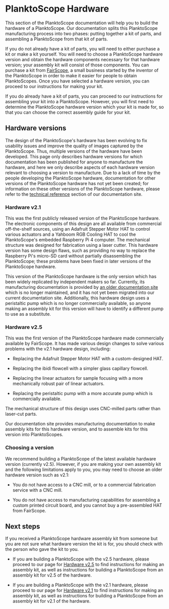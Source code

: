 # PlanktoScope Hardware

This section of the PlanktoScope documentation will help you to build the hardware of a PlanktoScope. Our documentation splits this PlanktoScope manufacturing process into two phases: putting together a kit of parts, and assembling a PlanktoScope from that kit of parts.

If you do not already have a kit of parts, you will need to either purchase a kit or make a kit yourself. You will need to choose a PlanktoScope hardware version and obtain the hardware components necessary for that hardware version; your assembly kit will consist of those components. You can purchase a kit from [FairScope](https://www.fairscope.com), a small business started by the inventor of the PlanktoScope in order to make it easier for people to obtain PlanktoScopes. Once you have selected a hardware version, you can proceed to our instructions for making your kit.

If you do already have a kit of parts, you can proceed to our instructions for assembling your kit into a PlanktoScope. However, you will first need to determine the PlanktoScope hardware version which your kit is made for, so that you can choose the correct assembly guide for your kit.

## Hardware versions

The design of the PlanktoScope's hardware has been evolving to fix usability issues and improve the quality of images captured by the PlanktoScope. Thus, multiple versions of the hardware have been developed. This page only describes hardware versions for which documentation has been published  for anyone to manufacture the hardware, and here we only describe aspects of each hardware version relevant to choosing a version to manufacture. Due to a lack of time by the people developing the PlanktoScope hardware, documentation for other versions of the PlanktoScope hardware has not yet been created; for information on these other versions of the PlanktoScope hardware, please refer to the [technical reference](../../reference/hardware/changelog.md) section of our documentation site.

### Hardware v2.1

This was the first publicly released version of the PlanktoScope hardware. The electronic components of this design are all available from commercial off-the-shelf sources, using an Adafruit Stepper Motor HAT to control various actuators and a Yahboom RGB Cooling HAT to cool the PlanktoScope's embedded Raspberry Pi 4 computer. The mechanical structure was designed for fabrication using a laser cutter. This hardware version has some design flaws, such as providing no way to replace the Raspberry Pi's micro-SD card without partially disassembling the PlanktoScope; these problems have been fixed in later versions of the PlanktoScope hardware.

This version of the PlanktoScope hardware is the only version which has been widely replicated by independent makers so far. Currently, its manufacturing documentation is provided by [an older documentation site](https://planktoscope.readthedocs.io) which is no longer maintained, and it has not yet been migrated into our current documentation site. Additionally, this hardware design uses a peristaltic pump which is no longer commercially available, so anyone making an assembly kit for this version will have to identify a different pump to use as a substitute.

### Hardware v2.5

This was the first version of the PlanktoScope hardware made commercially available by FairScope. It has made various design changes to solve various problems with the v2.1 hardware design, including:

- Replacing the Adafruit Stepper Motor HAT with a custom-designed HAT.

- Replacing the ibidi flowcell with a simpler glass capillary flowcell.

- Replacing the linear actuators for sample focusing with a more mechanically robust pair of linear actuators.

- Replacing the peristaltic pump with a more accurate pump which is commercially available.

The mechanical structure of this design uses CNC-milled parts rather than laser-cut parts.

Our documentation site provides manufacturing documentation to make assembly kits for this hardware version, and to assemble kits for this version into PlanktoScopes.

### Choosing a version

We recommend building a PlanktoScope of the latest available hardware version (currently v2.5). However, if you are making your own assembly kit and the following limitations apply to you, you may need to choose an older hardware version such as v2.1:

- You do not have access to a CNC mill, or to a commercial fabrication service with a CNC mill.

- You do not have access to manufacturing capabilities for assembling a custom printed circuit board, and you cannot buy a pre-assembled HAT from FairScope.

## Next steps

If you received a PlanktoScope hardware assembly kit from someone but you are not sure what hardware version the kit is for, you should check with the person who gave the kit to you.

- If you are building a PlanktoScope with the v2.5 hardware, please proceed to our page for [Hardware v2.5](./v2.5/index.md) to find instructions for making an assembly kit, as well as instructions for building a PlanktoScope from an assembly kit for v2.5 of the hardware.

- If you are building a PlanktoScope with the v2.1 hardware, please proceed to our page for [Hardware v2.1](./v2.1/index.md) to find instructions for making an assembly kit, as well as instructions for building a PlanktoScope from an assembly kit for v2.1 of the hardware.
